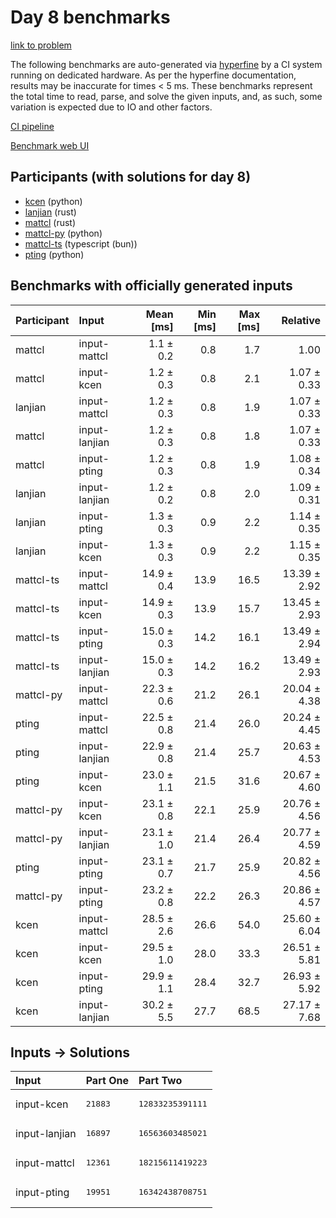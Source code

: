 # Day 8 benchmarks

[link to problem](https://adventofcode.com/2023/day/8)

The following benchmarks are auto-generated via
[hyperfine](https://github.com/sharkdp/hyperfine) by a CI system running on
dedicated hardware. As per the hyperfine documentation, results may be
inaccurate for times < 5 ms. These benchmarks represent the total time to read,
parse, and solve the given inputs, and, as such, some variation is expected due
to IO and other factors.

[CI pipeline](http://ci.papercode.net:8080/teams/main/pipelines/aoc2023)

[Benchmark web UI](https://aoc.ancalagon.black)


## Participants (with solutions for day 8)

- [kcen](https://github.com/kcen/aoc2023) (python)
- [lanjian](https://github.com/lanjian/aoc-2023) (rust)
- [mattcl](https://github.com/mattcl/aoc2023) (rust)
- [mattcl-py](https://github.com/mattcl/aoc2023-py) (python)
- [mattcl-ts](https://github.com/mattcl/aoc2023-js) (typescript (bun))
- [pting](https://github.com/pting/aoc2023) (python)


## Benchmarks with officially generated inputs

| Participant | Input | Mean [ms] | Min [ms] | Max [ms] | Relative |
|:---|:---|---:|---:|---:|---:|
| mattcl | input-mattcl | 1.1 ± 0.2 | 0.8 | 1.7 | 1.00 |
| mattcl | input-kcen | 1.2 ± 0.3 | 0.8 | 2.1 | 1.07 ± 0.33 |
| lanjian | input-mattcl | 1.2 ± 0.3 | 0.8 | 1.9 | 1.07 ± 0.33 |
| mattcl | input-lanjian | 1.2 ± 0.3 | 0.8 | 1.8 | 1.07 ± 0.33 |
| mattcl | input-pting | 1.2 ± 0.3 | 0.8 | 1.9 | 1.08 ± 0.34 |
| lanjian | input-lanjian | 1.2 ± 0.2 | 0.8 | 2.0 | 1.09 ± 0.31 |
| lanjian | input-pting | 1.3 ± 0.3 | 0.9 | 2.2 | 1.14 ± 0.35 |
| lanjian | input-kcen | 1.3 ± 0.3 | 0.9 | 2.2 | 1.15 ± 0.35 |
| mattcl-ts | input-mattcl | 14.9 ± 0.4 | 13.9 | 16.5 | 13.39 ± 2.92 |
| mattcl-ts | input-kcen | 14.9 ± 0.3 | 13.9 | 15.7 | 13.45 ± 2.93 |
| mattcl-ts | input-pting | 15.0 ± 0.3 | 14.2 | 16.1 | 13.49 ± 2.94 |
| mattcl-ts | input-lanjian | 15.0 ± 0.3 | 14.2 | 16.2 | 13.49 ± 2.93 |
| mattcl-py | input-mattcl | 22.3 ± 0.6 | 21.2 | 26.1 | 20.04 ± 4.38 |
| pting | input-mattcl | 22.5 ± 0.8 | 21.4 | 26.0 | 20.24 ± 4.45 |
| pting | input-lanjian | 22.9 ± 0.8 | 21.4 | 25.7 | 20.63 ± 4.53 |
| pting | input-kcen | 23.0 ± 1.1 | 21.5 | 31.6 | 20.67 ± 4.60 |
| mattcl-py | input-kcen | 23.1 ± 0.8 | 22.1 | 25.9 | 20.76 ± 4.56 |
| mattcl-py | input-lanjian | 23.1 ± 1.0 | 21.4 | 26.4 | 20.77 ± 4.59 |
| pting | input-pting | 23.1 ± 0.7 | 21.7 | 25.9 | 20.82 ± 4.56 |
| mattcl-py | input-pting | 23.2 ± 0.8 | 22.2 | 26.3 | 20.86 ± 4.57 |
| kcen | input-mattcl | 28.5 ± 2.6 | 26.6 | 54.0 | 25.60 ± 6.04 |
| kcen | input-kcen | 29.5 ± 1.0 | 28.0 | 33.3 | 26.51 ± 5.81 |
| kcen | input-pting | 29.9 ± 1.1 | 28.4 | 32.7 | 26.93 ± 5.92 |
| kcen | input-lanjian | 30.2 ± 5.5 | 27.7 | 68.5 | 27.17 ± 7.68 |


## Inputs -> Solutions

| Input | Part One | Part Two |
|:---|:---|:---|
|input-kcen|<pre>21883</pre>|<pre>12833235391111</pre>|
|input-lanjian|<pre>16897</pre>|<pre>16563603485021</pre>|
|input-mattcl|<pre>12361</pre>|<pre>18215611419223</pre>|
|input-pting|<pre>19951</pre>|<pre>16342438708751</pre>|